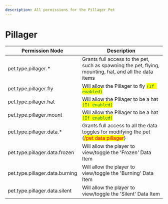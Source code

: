 ```yaml
---
description: All permissions for the Pillager Pet
---
```



# Pillager
| Permission Node | Description |
| - | - |
| pet.type.pillager.* | Grants full access to the pet, such as spawning the pet, flying, mounting, hat, and all the data items |
| pet.type.pillager.fly | Will allow the Pillager to fly <mark style="color:green;">`(If enabled)`</mark> |
| pet.type.pillager.hat | Will allow the Pillager to be a hat <mark style="color:green;">`(If enabled)`</mark> |
| pet.type.pillager.mount | Will allow the Pillager to be a hat <mark style="color:green;">`(If enabled)`</mark> |
| pet.type.pillager.data.* | Grants full access to all the data toggles for modifying the pet (<mark style="color:red;">/pet data pillager</mark>) |
| pet.type.pillager.data.frozen | Will allow the player to view/toggle the 'Frozen' Data Item |
| pet.type.pillager.data.burning | Will allow the player to view/toggle the 'Burning' Data Item |
| pet.type.pillager.data.silent | Will allow the player to view/toggle the 'Silent' Data Item |

